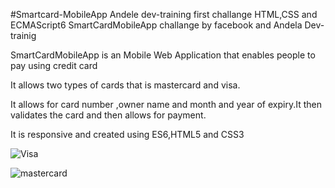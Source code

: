 #Smartcard-MobileApp
Andele dev-training  first challange HTML,CSS and ECMAScript6
SmartCardMobileApp challange by facebook and Andela Dev-trainig

SmartCardMobileApp is an Mobile Web Application that enables people to pay using credit card

It allows two types of cards that is mastercard and visa.

It allows for card number ,owner name and month and year of expiry.It then validates the card and then allows for payment.

It is responsive and created using ES6,HTML5 and CSS3

![Visa](https://user-images.githubusercontent.com/13285377/62776054-2b9a7a80-bab2-11e9-842e-aeda9bd31b5f.PNG)


![mastercard](https://user-images.githubusercontent.com/13285377/62775961-e8d8a280-bab1-11e9-9a51-1e6c8f12f423.PNG)

